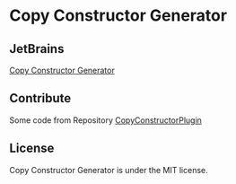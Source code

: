 # Copy Constructor Generator

## JetBrains
[Copy Constructor Generator](https://plugins.jetbrains.com/plugin/12850-copy-constructor-generator)

## Contribute
Some code from Repository [CopyConstructorPlugin](https://github.com/jkovacs/CopyConstructorPlugin)

## License
Copy Constructor Generator is under the MIT license.
